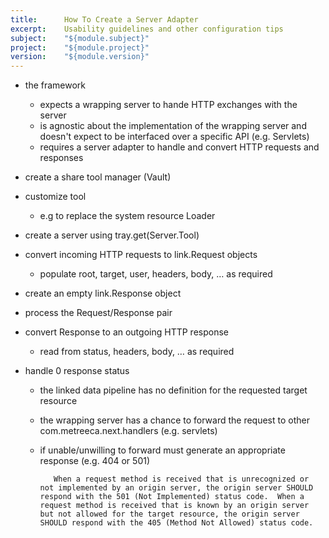 ```yaml
---
title: 		How To Create a Server Adapter
excerpt:	Usability guidelines and other configuration tips
subject:    "${module.subject}"
project:    "${module.project}"
version:    "${module.version}"
---
```


- the framework
	- expects a wrapping server to hande HTTP exchanges with the server
	- is agnostic about the implementation of the wrapping server and doesn't expect to be interfaced over a specific API (e.g. Servlets)
	- requires a server adapter to handle and convert HTTP requests and responses
	
- create a share tool manager (Vault)
- customize tool
	- e.g to replace the system resource Loader
- create a server using tray.get(Server.Tool)
- convert incoming HTTP requests to link.Request objects
	- populate root, target, user, headers, body, … as required
- create an empty link.Response object
- process the Request/Response pair
- convert Response to an outgoing HTTP response
	- read from status, headers, body, … as required
- handle 0 response status
	- the linked data pipeline has no definition for the requested target resource
	- the wrapping server has a chance to forward the request to other com.metreeca.next.handlers (e.g. servlets)
	- if unable/unwilling to forward must generate an appropriate response (e.g. 404 or 501)
	
			 When a request method is received that is unrecognized or not implemented by an origin server, the origin server SHOULD respond with the 501 (Not Implemented) status code.  When a request method is received that is known by an origin server but not allowed for the target resource, the origin server SHOULD respond with the 405 (Method Not Allowed) status code.

